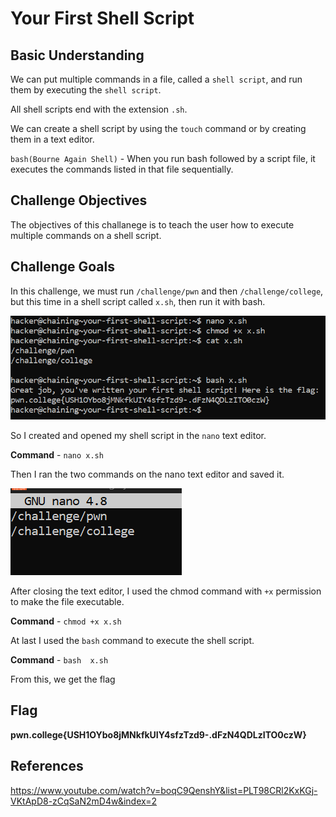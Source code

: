 # Your First Shell Script

## Basic Understanding

We can put multiple commands in a file, called a `shell script`, and run them by executing the `shell script`.

All shell scripts end with the extension  `.sh`.

We can create a shell script by using the `touch` command or by creating them in a  text editor.

`bash(Bourne Again Shell)` -  When you run bash followed by a script file, it executes the commands listed in that file sequentially. 

## Challenge Objectives

The objectives of this challanege is to teach the user how to execute multiple commands on a shell script.

## Challenge Goals
In this challenge, we must run `/challenge/pwn` and then `/challenge/college`, but this time in a shell script called `x.sh`, then run it with bash.

![Error in loading image](image-1.png)

So I created and opened my shell script in the `nano` text editor.

**Command** - `nano x.sh`

Then I ran the two commands on the nano  text editor and saved it.

![Error In Loading Image](image-2.png)

After closing the text editor, I used the chmod command with `+x` permission to make the file executable.

**Command** - `chmod +x x.sh`

At last I used the `bash` command to execute the shell script.

**Command** - `bash  x.sh`

From this, we get the flag

## Flag

**pwn.college{USH1OYbo8jMNkfkUIY4sfzTzd9-.dFzN4QDLzITO0czW}**

## References

https://www.youtube.com/watch?v=boqC9QenshY&list=PLT98CRl2KxKGj-VKtApD8-zCqSaN2mD4w&index=2